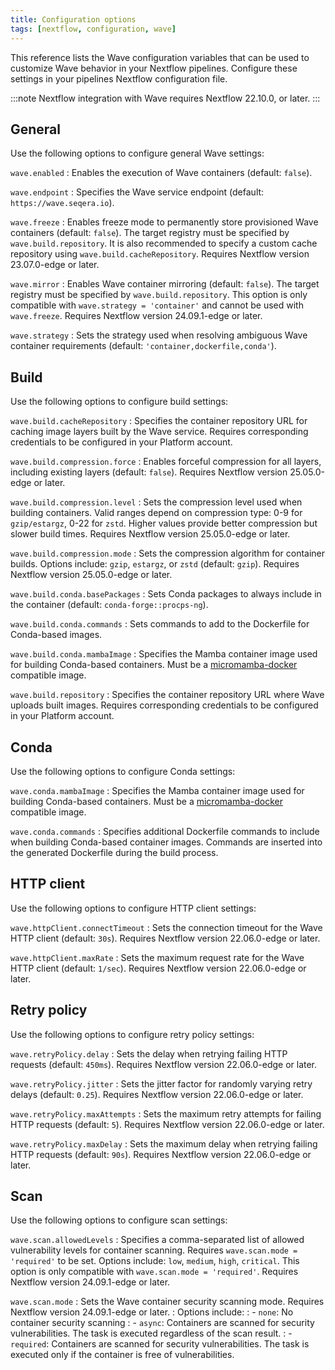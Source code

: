 ```yaml
---
title: Configuration options
tags: [nextflow, configuration, wave]
---
```


This reference lists the Wave configuration variables that can be used to customize Wave behavior in your Nextflow pipelines. Configure these settings in your pipelines Nextflow configuration file.

:::note
Nextflow integration with Wave requires Nextflow 22.10.0, or later.
:::

## General

Use the following options to configure general Wave settings:

`wave.enabled`
: Enables the execution of Wave containers (default: `false`).

`wave.endpoint`
: Specifies the Wave service endpoint (default: `https://wave.seqera.io`).

`wave.freeze`
: Enables freeze mode to permanently store provisioned Wave containers (default: `false`).
  The target registry must be specified by `wave.build.repository`.
  It is also recommended to specify a custom cache repository using `wave.build.cacheRepository`.
  Requires Nextflow version 23.07.0-edge or later.

`wave.mirror`
: Enables Wave container mirroring (default: `false`).
  The target registry must be specified by `wave.build.repository`.
  This option is only compatible with `wave.strategy = 'container'` and cannot be used with `wave.freeze`.
  Requires Nextflow version 24.09.1-edge or later.

`wave.strategy`
: Sets the strategy used when resolving ambiguous Wave container requirements (default: `'container,dockerfile,conda'`).

## Build

Use the following options to configure build settings:

`wave.build.cacheRepository`
: Specifies the container repository URL for caching image layers built by the Wave service.
  Requires corresponding credentials to be configured in your Platform account.

`wave.build.compression.force`
: Enables forceful compression for all layers, including existing layers (default: `false`).
  Requires Nextflow version 25.05.0-edge or later.

`wave.build.compression.level`
: Sets the compression level used when building containers. Valid ranges depend on compression type: 0-9 for `gzip/estargz`, 0-22 for `zstd`. Higher values provide better compression but slower build times.
  Requires Nextflow version 25.05.0-edge or later.

`wave.build.compression.mode`
: Sets the compression algorithm for container builds. Options include: `gzip`, `estargz`, or `zstd` (default: `gzip`).
  Requires Nextflow version 25.05.0-edge or later.

`wave.build.conda.basePackages`
: Sets Conda packages to always include in the container (default: `conda-forge::procps-ng`).

`wave.build.conda.commands`
: Sets commands to add to the Dockerfile for Conda-based images.

`wave.build.conda.mambaImage`
: Specifies the Mamba container image used for building Conda-based containers.
  Must be a [micromamba-docker](https://github.com/mamba-org/micromamba-docker) compatible image.

`wave.build.repository`
: Specifies the container repository URL where Wave uploads built images.
  Requires corresponding credentials to be configured in your Platform account.

## Conda

Use the following options to configure Conda settings:

`wave.conda.mambaImage`
: Specifies the Mamba container image used for building Conda-based containers.
  Must be a [micromamba-docker](https://github.com/mamba-org/micromamba-docker) compatible image.

`wave.conda.commands`
: Specifies additional Dockerfile commands to include when building Conda-based container images.
  Commands are inserted into the generated Dockerfile during the build process.

## HTTP client

Use the following options to configure HTTP client settings:

`wave.httpClient.connectTimeout`
: Sets the connection timeout for the Wave HTTP client  (default: `30s`).
  Requires Nextflow version 22.06.0-edge or later.

`wave.httpClient.maxRate`
: Sets the maximum request rate for the Wave HTTP client (default: `1/sec`).
  Requires Nextflow version 22.06.0-edge or later.

## Retry policy

Use the following options to configure retry policy settings:

`wave.retryPolicy.delay`
: Sets the delay when retrying failing HTTP requests (default: `450ms`).
  Requires Nextflow version 22.06.0-edge or later.

`wave.retryPolicy.jitter`
: Sets the jitter factor for randomly varying retry delays (default: `0.25`).
  Requires Nextflow version 22.06.0-edge or later.

`wave.retryPolicy.maxAttempts`
: Sets the maximum retry attempts for failing HTTP requests (default: `5`).
  Requires Nextflow version 22.06.0-edge or later.

`wave.retryPolicy.maxDelay`
: Sets the maximum delay when retrying failing HTTP requests (default: `90s`).
  Requires Nextflow version 22.06.0-edge or later.

## Scan

Use the following options to configure scan settings:

`wave.scan.allowedLevels`
: Specifies a comma-separated list of allowed vulnerability levels for container scanning. Requires `wave.scan.mode = 'required'` to be set.
  Options include: `low`, `medium`, `high`, `critical`.
  This option is only compatible with `wave.scan.mode = 'required'`.
  Requires Nextflow version 24.09.1-edge or later.

`wave.scan.mode`
: Sets the Wave container security scanning mode.
  Requires Nextflow version 24.09.1-edge or later.
: Options include:
: - `none`: No container security scanning
: - `async`: Containers are scanned for security vulnerabilities. The task is executed regardless of the scan result.
: - `required`: Containers are scanned for security vulnerabilities. The task is executed only if the container is free of vulnerabilities.
